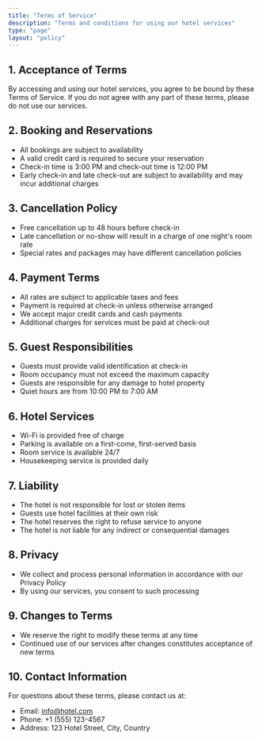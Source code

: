 ```yaml
---
title: "Terms of Service"
description: "Terms and conditions for using our hotel services"
type: "page"
layout: "policy"
---
```


## 1. Acceptance of Terms

By accessing and using our hotel services, you agree to be bound by these Terms of Service. If you do not agree with any part of these terms, please do not use our services.

## 2. Booking and Reservations

- All bookings are subject to availability
- A valid credit card is required to secure your reservation
- Check-in time is 3:00 PM and check-out time is 12:00 PM
- Early check-in and late check-out are subject to availability and may incur additional charges

## 3. Cancellation Policy

- Free cancellation up to 48 hours before check-in
- Late cancellation or no-show will result in a charge of one night's room rate
- Special rates and packages may have different cancellation policies

## 4. Payment Terms

- All rates are subject to applicable taxes and fees
- Payment is required at check-in unless otherwise arranged
- We accept major credit cards and cash payments
- Additional charges for services must be paid at check-out

## 5. Guest Responsibilities

- Guests must provide valid identification at check-in
- Room occupancy must not exceed the maximum capacity
- Guests are responsible for any damage to hotel property
- Quiet hours are from 10:00 PM to 7:00 AM

## 6. Hotel Services

- Wi-Fi is provided free of charge
- Parking is available on a first-come, first-served basis
- Room service is available 24/7
- Housekeeping service is provided daily

## 7. Liability

- The hotel is not responsible for lost or stolen items
- Guests use hotel facilities at their own risk
- The hotel reserves the right to refuse service to anyone
- The hotel is not liable for any indirect or consequential damages

## 8. Privacy

- We collect and process personal information in accordance with our Privacy Policy
- By using our services, you consent to such processing

## 9. Changes to Terms

- We reserve the right to modify these terms at any time
- Continued use of our services after changes constitutes acceptance of new terms

## 10. Contact Information

For questions about these terms, please contact us at:
- Email: info@hotel.com
- Phone: +1 (555) 123-4567
- Address: 123 Hotel Street, City, Country 